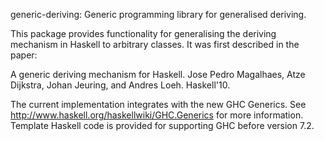 generic-deriving: Generic programming library for generalised deriving.

This package provides functionality for generalising the deriving mechanism
in Haskell to arbitrary classes. It was first described in the paper:

   A generic deriving mechanism for Haskell.
   Jose Pedro Magalhaes, Atze Dijkstra, Johan Jeuring, and Andres Loeh.
   Haskell'10.

The current implementation integrates with the new GHC Generics. See
http://www.haskell.org/haskellwiki/GHC.Generics for more information.
Template Haskell code is provided for supporting GHC before version 7.2.
